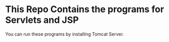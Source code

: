 # This Repo Contains the programs for Servlets and JSP
You can run these programs by installing Tomcat Server.
